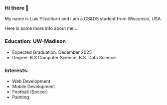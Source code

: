 ### Hi there 👋

My name is Luis Ylizaliturri and I am a CS&DS student from Wisconsin, USA.

Here is some more info about me...

### Education: UW-Madison
- Expected Graduation: December 2025
- Degree: B.S Computer Science, B.S. Data Science.

### Interests:
* Web Development 
* Mobile Development
* Football (Soccer) 
* Painting

